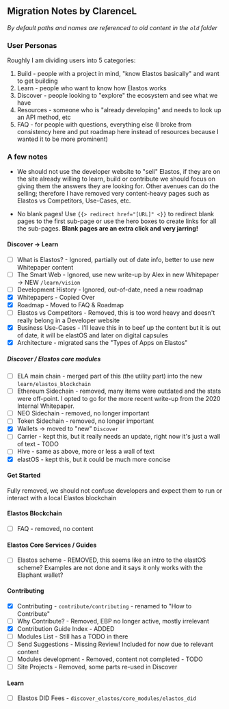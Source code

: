 

## Migration Notes by ClarenceL

_By default paths and names are referenced to old content in the `old` folder_

### User Personas

Roughly I am dividing users into 5 categories:

1. Build - people with a project in mind, "know Elastos basically" and want to get building 
2. Learn - people who want to know how Elastos works
3. Discover - people looking to "explore" the ecosystem and see what we have
4. Resources - someone who is "already developing" and needs to look up an API method, etc
5. FAQ - for people with questions, everything else (I broke from consistency here and put roadmap here instead of resources because I wanted it to be more prominent)

### A few notes

- We should not use the developer website to "sell" Elastos, if they are on the site already willing to learn, build or contribute we should focus on giving them the answers they are looking for. Other avenues can do the selling; therefore I have removed very content-heavy pages such as Elastos vs Competitors, Use-Cases, etc.

- No blank pages! Use `{{> redirect href="[URL]" <}}` to redirect blank pages to the first sub-page or use the hero boxes to create links for all the sub-pages. **Blank pages are an extra click and very jarring!**

#### Discover -> Learn

- [ ] What is Elastos? - Ignored, partially out of date info, better to use new Whitepaper content
- [ ] The Smart Web - Ignored, use new write-up by Alex in new Whitepaper -> NEW `/learn/vision`
- [ ] Development History - Ignored, out-of-date, need a new roadmap
- [x] Whitepapers - Copied Over
- [x] Roadmap - Moved to FAQ & Roadmap 
- [ ] Elastos vs Competitors - Removed, this is too word heavy and doesn't really belong in a Developer website
- [x] Business Use-Cases - I'll leave this in to beef up the content but it is out of date, it will be elastOS and later on digital capsules
- [x] Architecture - migrated sans the "Types of Apps on Elastos" 

##### Discover / Elastos core modules

- [ ] ELA main chain - merged part of this (the utility part) into the new `learn/elastos_blockchain`
- [ ] Ethereum Sidechain - removed, many items were outdated and the stats were off-point. I opted to go for the more recent write-up from the 2020 Internal Whitepaper.
- [ ] NEO Sidechain - removed, no longer important
- [ ] Token Sidechain - removed, no longer important
- [x] Wallets -> moved to "new" `Discover`
- [ ] Carrier - kept this, but it really needs an update, right now it's just a wall of text - TODO
- [ ] Hive - same as above, more or less a wall of text
- [x] elastOS - kept this, but it could be much more concise

#### Get Started

Fully removed, we should not confuse developers and expect them to run or interact with a local Elastos blockchain

#### Elastos Blockchain

- [ ] FAQ - removed, no content

#### Elastos Core Services / Guides

- [ ] Elastos scheme - REMOVED, this seems like an intro to the elastOS scheme? Examples are not done and it says it only works with the Elaphant wallet?

#### Contributing

- [x] Contributing - `contribute/contributing` - renamed to "How to Contribute"
- [ ] Why Contribute? - Removed, EBP no longer active, mostly irrelevant
- [x] Contribution Guide Index - ADDED
- [ ] Modules List - Still has a TODO in there
- [ ] Send Suggestions - Missing Review! Included for now due to relevant content
- [ ] Modules development - Removed, content not completed - TODO
- [ ] Site Projects - Removed, some parts re-used in Discover

#### Learn

- [ ] Elastos DID Fees - `discover_elastos/core_modules/elastos_did` 
